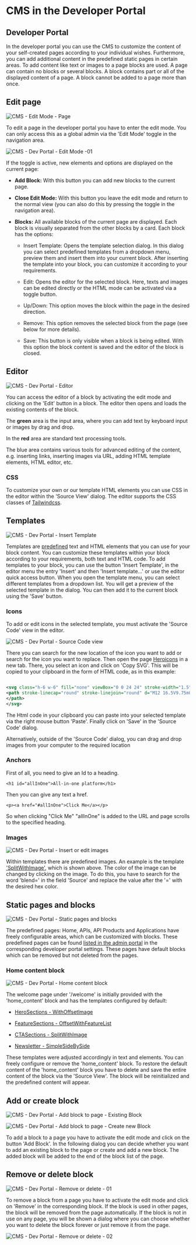 # CMS in the Developer Portal

<head>
  <meta name="guidename" content="API Management"/>
  <meta name="context" content="GUID-2ccae265-18a0-4494-8afb-26172617aa60"/>
</head>

## Developer Portal

In the developer portal you can use the CMS to customize the content of your self-created pages according to your individual wishes. Furthermore, you can add additional content in the predefined static pages in certain areas. To add content like text or images to a page blocks are used. A page can contain no blocks or several blocks. A block contains part or all of the displayed content of a page. A block cannot be added to a page more than once.

## Edit page

![CMS - Edit Mode - Page](../Images/img-cp-CMS_Edit_mode_page.png) 

To edit a page in the developer portal you have to enter the edit mode. You can only access this as a global admin via the 'Edit Mode' toggle in the navigation area.

![CMS - Dev Portal - Edit Mode -01](../Images/img-cp-dev_portal_edit_mode_01.png)

If the toggle is active, new elements and options are displayed on the current page:

- **Add Block:** With this button you can add new blocks to the current page.

- **Close Edit Mode:** With this button you leave the edit mode and return to the normal view (you can also do this by pressing the toggle in the navigation area).

- **Blocks:** All available blocks of the current page are displayed. Each block is visually separated from the other blocks by a card. Each block has the options:

     - Insert Template: Opens the template selection dialog. In this dialog you can select predefined templates from a dropdown menu, preview them and insert them into your current block. After inserting the template into your block, you can customize it according to your requirements. 
     
     - Edit: Opens the editor for the selected block. Here, texts and images can be edited directly or the HTML mode can be activated via a toggle button.
     
     - Up/Down: This option moves the block within the page in the desired direction.
     
     - Remove: This option removes the selected block from the page (see below for more details).
     
     - Save: This button is only visible when a block is being edited. With this option the block content is saved and the editor of the block is closed.

## Editor

![CMS - Dev Portal - Editor](../Images/img-cp-dev_portal_editor.png)

You can access the editor of a block by activating the edit mode and clicking on the 'Edit' button in a block. The editor then opens and loads the existing contents of the block. 

The **green** area is the input area, where you can add text by keyboard input or images by drag and drop. 

In the **red** area are standard text processing tools. 

The blue area contains various tools for advanced editing of the content, e.g. inserting links, inserting images via URL, adding HTML template elements, HTML editor, etc.

### CSS

To customize your own or our template HTML elements you can use CSS in the editor within the 'Source View' dialog. The editor supports the CSS classes of [Tailwindcss](https://tailwindcss.com/docs/responsive-design.).

## Templates

![CMS - Dev Portal - Insert Template](../Images/img-cp-dev_portal_insert_templates.png)

Templates are [predefined](../Topics/cp-CMS_template_library.md) text and HTML elements that you can use for your block content. You can customize these templates within your block according to your requirements, both text and HTML code. To add templates to your block, you can use the button 'Insert Template', in the editor menu the entry 'Insert' and then 'Insert template...' or use the editor quick access button. When you open the template menu, you can select different templates from a dropdown list. You will get a preview of the selected template in the dialog. You can then add it to the current block using the 'Save' button.

### Icons

To add or edit icons in the selected template, you must activate the 'Source Code' view in the editor.

![CMS - Dev Portal - Source Code view](../Images/img-cp-dev_portal_source_code_view.png)

There you can search for the new location of the icon you want to add or search for the icon you want to replace. Then open the page [Heroicons](https://heroicons.com/) in a new tab. There, you select an icon and click on 'Copy SVG'. This will be copied to your clipboard in the form of HTML code, as in this example:

```xml

<svg class="h-6 w-6" fill="none" viewBox="0 0 24 24" stroke-width="1.5" stroke="currentColor" aria-hidden="true"> 
<path stroke-linecap="round" stroke-linejoin="round" d="M12 16.5V9.75m0 0l3 3m-3-3l-3 3M6.75 19.5a4.5 4.5 0 01-1.41-8.775 5.25 5.25 0 0110.233-2.33 3 3 0 013.758 3.848A3.752 3.752 0 0118 19.5H6.75z">
</path> 
</svg>

```
The Html code in your clipboard you can paste into your selected template via the right mouse button 'Paste'. Finally click on 'Save' in the 'Source Code' dialog.

Alternatively, outside of the 'Source Code' dialog, you can drag and drop images from your computer to the required location

### Anchors

First of all, you need to give an Id to a heading.

```
<h1 id="allInOne">All-in-one platform</h1>
```

Then you can give any text a href.

```
<p><a href="#allInOne">Click Me</a></p>
```

So when clicking "Click Me" "allInOne" is added to the URL and page scrolls to the specified heading.

### Images

![CMS - Dev Portal - Insert or edit images](../Images/img-cp-dev_portal_insert_edit_images.png)

Within templates there are predefined images. An example is the template ['SplitWithImage'](../Topics/cp-CMS_template_library.md), which is shown above. The color of the image can be changed by clicking on the image. To do this, you have to search for the word 'blend=' in the field 'Source' and replace the value after the '=' with the desired hex color.

## Static pages and blocks

![CMS - Dev Portal - Static pages and blocks](../Images/img-cp-dev_portal_static_pages_and_blocks.png)

The predefined pages: Home, APIs, API Products and Applications have freely configurable areas, which can be customized with blocks. These predefined pages can be found [listed in the admin portal](../Topics/cp-CMS_in_admin_portal.md) in the corresponding developer portal settings. These pages have default blocks which can be removed but not deleted from the pages.

### Home content block

![CMS - Dev Portal - Home content block](../Images/img-cp-dev_portal_home_content_block.png)

The welcome page under '/welcome' is initially provided with the 'home_content' block and has the templates configured by default:

- [HeroSections - WithOffsetlmage](../Topics/cp-CMS_template_library.md)

- [FeatureSections - OffsetWithFeatureList](../Topics/cp-CMS_template_library.md)

- [CTASections - SplitWithlmage](../Topics/cp-CMS_template_library.md)

- [Newsletter - SimpleSideBySide](../Topics/cp-CMS_template_library.md)

These templates were adjusted accordingly in text and elements.
You can freely configure or remove the 'home_content' block. To restore the default content of the 'home_content' block you have to delete and save the entire content of the block via the 'Source View'. The block will be reinitialized and the predefined content will appear.

## Add or create block

![CMS - Dev Portal - Add block to page - Existing Block](../Images/img-cp-dev_portal_add_block_page_existing_block.png)

![CMS - Dev Portal - Add block to page - Create new Block](../Images/img-cp-dev_portal_add_block_page_create_new_block.png)

To add a block to a page you have to activate the edit mode and click on the button 'Add Block'.  In the following dialog you can decide whether you want to add an existing block to the page or create and add a new block. The added block will be added to the end of the block list of the page.

## Remove or delete block

![CMS - Dev Portal - Remove or delete - 01](../Images/img-cp-dev_portal_remove_or_delete_01.png)

To remove a block from a page you have to activate the edit mode and click on 'Remove' in the corresponding block. If the block is used in other pages, the block will be removed from the page automatically. If the block is not in use on any page, you will be shown a dialog where you can choose whether you want to delete the block forever or just remove it from the page.

![CMS - Dev Portal - Remove or delete - 02](../Images/img-cp-dev_portal_remove_or_delete_02.png)


